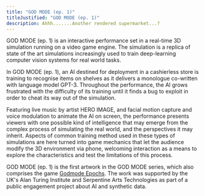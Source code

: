 ```yaml
---
title: "GOD MODE (ep. 1)"
titleJustified: "GOD MODE (ep. 1)"
description: Ahhh.......Another rendered supermarket...?
---
```


GOD MODE (ep. 1) is an interactive performance set in a real-time 3D simulation running on a video game engine. The simulation is a replica of state of the art simulations increasingly used to train deep-learning computer vision systems for real world tasks.

In GOD MODE (ep. 1), an AI destined for deployment in a cashierless store is training to recognise items on shelves as it delivers a monologue co-written with language model GPT-3. Throughout the performance, the AI grows frustrated with the difficulty of its training until it finds a bug to exploit in order to cheat its way out of the simulation.

Featuring live music by artist HERO IMAGE, and facial motion capture and voice modulation to animate the AI on screen, the performance presents viewers with one possible kind of intelligence that may emerge from the complex process of simulating the real world, and the perspectives it may inherit. Aspects of common training method used in these types of simulations are here turned into game mechanics that let the audience modify the 3D environment via phone, welcoming interaction as a means to explore the characteristics and test the limitations of this process.

GOD MODE (ep. 1) is the first artwork in the GOD MODE series, which also comprises the game <a href="https://dmstfctn.net/related-matters/godmode-epochs/" target="_blank">Godmode Epochs</a>. The work was supported by the UK's Alan Turing Institute and Serpentine Arts Technologies as part of a public engagement project about AI and synthetic data.